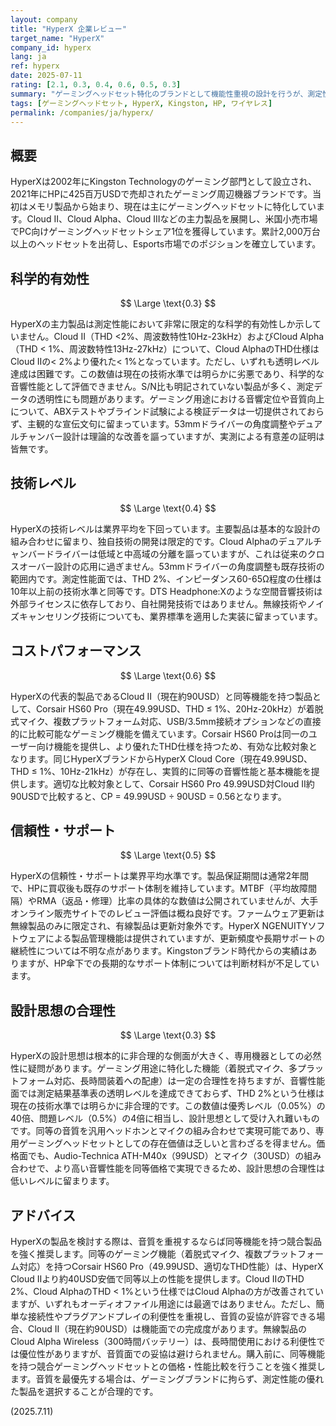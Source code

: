 ```yaml
---
layout: company
title: "HyperX 企業レビュー"
target_name: "HyperX"
company_id: hyperx
lang: ja
ref: hyperx
date: 2025-07-11
rating: [2.1, 0.3, 0.4, 0.6, 0.5, 0.3]
summary: "ゲーミングヘッドセット特化のブランドとして機能性重視の設計を行うが、測定性能では汎用オーディオ機器に劣り、価格競争力に課題がある"
tags: [ゲーミングヘッドセット, HyperX, Kingston, HP, ワイヤレス]
permalink: /companies/ja/hyperx/
---
```


## 概要

HyperXは2002年にKingston Technologyのゲーミング部門として設立され、2021年にHPに425百万USDで売却されたゲーミング周辺機器ブランドです。当初はメモリ製品から始まり、現在は主にゲーミングヘッドセットに特化しています。Cloud II、Cloud Alpha、Cloud IIIなどの主力製品を展開し、米国小売市場でPC向けゲーミングヘッドセットシェア1位を獲得しています。累計2,000万台以上のヘッドセットを出荷し、Esports市場でのポジションを確立しています。

## 科学的有効性

$$ \Large \text{0.3} $$

HyperXの主力製品は測定性能において非常に限定的な科学的有効性しか示していません。Cloud II（THD <2%、周波数特性10Hz-23kHz）およびCloud Alpha（THD < 1%、周波数特性13Hz-27kHz）について、Cloud AlphaのTHD仕様はCloud IIの< 2%より優れた< 1%となっています。ただし、いずれも透明レベル達成は困難です。この数値は現在の技術水準では明らかに劣悪であり、科学的な音響性能として評価できません。S/N比も明記されていない製品が多く、測定データの透明性にも問題があります。ゲーミング用途における音響定位や音質向上について、ABXテストやブラインド試験による検証データは一切提供されておらず、主観的な宣伝文句に留まっています。53mmドライバーの角度調整やデュアルチャンバー設計は理論的な改善を謳っていますが、実測による有意差の証明は皆無です。

## 技術レベル

$$ \Large \text{0.4} $$

HyperXの技術レベルは業界平均を下回っています。主要製品は基本的な設計の組み合わせに留まり、独自技術の開発は限定的です。Cloud Alphaのデュアルチャンバードライバーは低域と中高域の分離を謳っていますが、これは従来のクロスオーバー設計の応用に過ぎません。53mmドライバーの角度調整も既存技術の範囲内です。測定性能面では、THD 2%、インピーダンス60-65Ω程度の仕様は10年以上前の技術水準と同等です。DTS Headphone:Xのような空間音響技術は外部ライセンスに依存しており、自社開発技術ではありません。無線技術やノイズキャンセリング技術についても、業界標準を適用した実装に留まっています。

## コストパフォーマンス

$$ \Large \text{0.6} $$

HyperXの代表的製品であるCloud II（現在約90USD）と同等機能を持つ製品として、Corsair HS60 Pro（現在49.99USD、THD ≤ 1%、20Hz-20kHz）が着脱式マイク、複数プラットフォーム対応、USB/3.5mm接続オプションなどの直接的に比較可能なゲーミング機能を備えています。Corsair HS60 Proは同一のユーザー向け機能を提供し、より優れたTHD仕様を持つため、有効な比較対象となります。同じHyperXブランドからHyperX Cloud Core（現在49.99USD、THD ≤ 1%、10Hz-21kHz）が存在し、実質的に同等の音響性能と基本機能を提供します。適切な比較対象として、Corsair HS60 Pro 49.99USD対Cloud II約90USDで比較すると、CP = 49.99USD ÷ 90USD = 0.56となります。

## 信頼性・サポート

$$ \Large \text{0.5} $$

HyperXの信頼性・サポートは業界平均水準です。製品保証期間は通常2年間で、HPに買収後も既存のサポート体制を維持しています。MTBF（平均故障間隔）やRMA（返品・修理）比率の具体的な数値は公開されていませんが、大手オンライン販売サイトでのレビュー評価は概ね良好です。ファームウェア更新は無線製品のみに限定され、有線製品は更新対象外です。HyperX NGENUITYソフトウェアによる製品管理機能は提供されていますが、更新頻度や長期サポートの継続性については不明な点があります。Kingstonブランド時代からの実績はありますが、HP傘下での長期的なサポート体制については判断材料が不足しています。

## 設計思想の合理性

$$ \Large \text{0.3} $$

HyperXの設計思想は根本的に非合理的な側面が大きく、専用機器としての必然性に疑問があります。ゲーミング用途に特化した機能（着脱式マイク、多プラットフォーム対応、長時間装着への配慮）は一定の合理性を持ちますが、音響性能面では測定結果基準表の透明レベルを達成できておらず、THD 2%という仕様は現在の技術水準では明らかに非合理的です。この数値は優秀レベル（0.05%）の40倍、問題レベル（0.5%）の4倍に相当し、設計思想として受け入れ難いものです。同等の音質を汎用ヘッドホンとマイクの組み合わせで実現可能であり、専用ゲーミングヘッドセットとしての存在価値は乏しいと言わざるを得ません。価格面でも、Audio-Technica ATH-M40x（99USD）とマイク（30USD）の組み合わせで、より高い音響性能を同等価格で実現できるため、設計思想の合理性は低いレベルに留まります。

## アドバイス

HyperXの製品を検討する際は、音質を重視するならば同等機能を持つ競合製品を強く推奨します。同等のゲーミング機能（着脱式マイク、複数プラットフォーム対応）を持つCorsair HS60 Pro（49.99USD、適切なTHD性能）は、HyperX Cloud IIより約40USD安価で同等以上の性能を提供します。Cloud IIのTHD 2%、Cloud AlphaのTHD < 1%という仕様ではCloud Alphaの方が改善されていますが、いずれもオーディオファイル用途には最適ではありません。ただし、簡単な接続性やプラグアンドプレイの利便性を重視し、音質の妥協が許容できる場合、Cloud II（現在約90USD）は機能面での完成度があります。無線製品のCloud Alpha Wireless（300時間バッテリー）は、長時間使用における利便性では優位性がありますが、音質面での妥協は避けられません。購入前に、同等機能を持つ競合ゲーミングヘッドセットとの価格・性能比較を行うことを強く推奨します。音質を最優先する場合は、ゲーミングブランドに拘らず、測定性能の優れた製品を選択することが合理的です。

(2025.7.11)